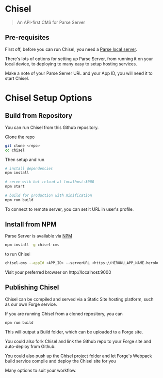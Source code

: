 Chisel
=====================

> An API-first CMS for Parse Server

## Pre-requisites

First off, before you can run Chisel, you need a [Parse local server](https://github.com/beachio/chisel-parse-server-starter).

There's lots of options for setting up Parse Server, from running it on your local device, to deploying to many easy to setup hosting services.

Make a note of your Parse Server URL and your App ID, you will need it to start Chisel.

# Chisel Setup Options

## Build from Repository

You can run Chisel from this Github repository.

Clone the repo

```bash
git clone <repo>
cd chisel
```

Then setup and run.

``` bash
# install dependencies
npm install
 
# serve with hot reload at localhost:3000
npm start
 
# build for production with minification
npm run build
```

To connect to remote server, you can set it URL in user's profile.

## Install from NPM

Parse Server is available via [NPM](https://www.npmjs.com/package/chisel-cms)

``` bash 
npm install -g chisel-cms
```

to run Chisel

``` bash
chisel-cms --appId <APP_ID> --serverURL <https://HEROKU_APP_NAME.herokuapp.com/parse>
```
Visit your preferred browser on http://localhost:9000

## Publishing Chisel

Chisel can be compiled and served via a Static Site hosting platform, such as our own Forge service.

If you are running Chisel from a cloned repository, you can 

``` bash
npm run build
```

This will output a Build folder, which can be uploaded to a Forge site.

You could also fork Chisel and link the Github repo to your Forge site and auto-deploy from Github.

You could also push up the Chisel project folder and let Forge's Webpack build service compile and deploy the Chisel site for you

Many options to suit your workflow.
